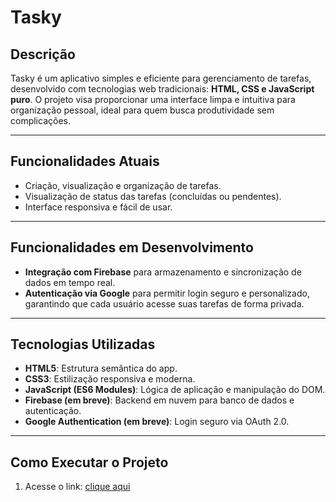 # Tasky

## Descrição

Tasky é um aplicativo simples e eficiente para gerenciamento de tarefas, desenvolvido com tecnologias web tradicionais: **HTML, CSS e JavaScript puro**. O projeto visa proporcionar uma interface limpa e intuitiva para organização pessoal, ideal para quem busca produtividade sem complicações.

---

## Funcionalidades Atuais

- Criação, visualização e organização de tarefas.
- Visualização de status das tarefas (concluídas ou pendentes).
- Interface responsiva e fácil de usar.

---

## Funcionalidades em Desenvolvimento

- **Integração com Firebase** para armazenamento e sincronização de dados em tempo real.
- **Autenticação via Google** para permitir login seguro e personalizado, garantindo que cada usuário acesse suas tarefas de forma privada.

---

## Tecnologias Utilizadas

- **HTML5**: Estrutura semântica do app.
- **CSS3**: Estilização responsiva e moderna.
- **JavaScript (ES6 Modules)**: Lógica de aplicação e manipulação do DOM.
- **Firebase (em breve)**: Backend em nuvem para banco de dados e autenticação.
- **Google Authentication (em breve)**: Login seguro via OAuth 2.0.

---

## Como Executar o Projeto

1. Acesse o link: [clique aqui]()
